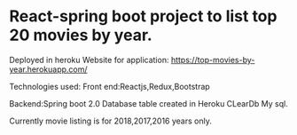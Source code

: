 # React-spring boot project to list top 20 movies by year.
Deployed in heroku
Website for application: https://top-movies-by-year.herokuapp.com/

Technologies used:
Front end:Reactjs,Redux,Bootstrap


Backend:Spring boot 2.0
Database table created in Heroku CLearDb My sql.


Currently movie listing is for 2018,2017,2016  years only.
